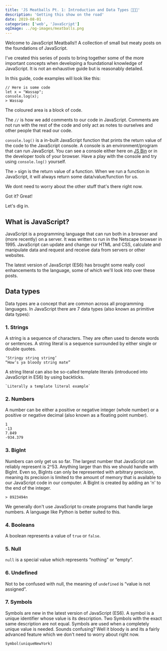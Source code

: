 ```yaml
---
title: 'JS Meatballs Pt. 1: Introduction and Data Types 🍝🍝🍝'
description: 'Getting this show on the road'
date: 2019-08-01
categories: ['web', 'JavaScript']
ogImage: ../og-images/meatballs.png
---
```


Welcome to JavaScript Meatballs!! A collection of small but meaty posts on the foundations of JavaScript.

I've created this series of posts to bring together some of the more important concepts when developing a foundational knowledge of JavaScript. It is not an exhaustive guide but is reasonably detailed. 

In this guide, code examples will look like this:

    // Here is some code
    let x = "Wassap";
    console.log(x);
    > Wassap

The coloured area is a block of code.

The `//` is how we add comments to our code in JavaScript. Comments are not run with the rest of the code and only act as notes to ourselves and other people that read our code. 

`console.log()` is a in-built JavaScript function that prints the return value of the code to the JavaScript console. A console is an environment/program that can run JavaScript. You can see a console either here on [JS Bin](https://jsbin.com/?js,console) or in the developer tools of your browser. Have a play with the console and try using `console.log()` yourself. 

The `>` sign is the return value of a function. When we run a function in JavaScript, it will always return some data/value/function for us.

We dont need to worry about the other stuff that's there right now.

Got it? Great!

Let's dig in.

## What is JavaScript?
JavaScript is a programming language that can run both in a browser and (more recently) on a server. It was written to run in the Netscape browser in 1995. JavaScript can update and change our HTML and CSS, calculate and manipulate data and request and receive data from servers or other websites. 

The latest version of JavaScript (ES6) has brought some really cool enhancements to the language, some of which we'll look into over these posts.

## Data types
Data types are a concept that are common across all programming languages. In JavaScript there are 7 data types (also known as primitive data types):

### 1. Strings

A string is a sequence of characters. They are often used to denote words or sentences. A string literal is a sequence surrounded by either single or double quotes.

    ‘Stringy string string’ 
    “How’s ya bloody string mate”

A string literal can also be so-called template literals (introduced into JavaScript in ES6) by using backticks.

    `Literally a template literal example`

### 2. Numbers

A number can be either a positive or negative integer (whole number) or a positive or negative decimal (also known as a floating point number).

    1
    -13
    7.849
    -934.379

### 3. BigInt
Numbers can only get us so far. The largest number that JavaScript can reliably represent is 2^53. Anything larger than this we should handle with BigInt. Even so, BigInts can only be represented with arbitrary precision, meaning its precision is limited to the amount of memory that is available to our JavaScript code in our computer. 
A BigInt is created by adding an 'n' to the end of the integer.

    > 8923494n

We generally don't use JavaScript to create programs that handle large numbers. A language like Python is better suited to this. 

### 4. Booleans
A boolean represents a value of `true` or `false`.

### 5. Null
`null` is a special value which represents “nothing” or “empty”.

### 6. Undefined
Not to be confused with null, the meaning of `undefined` is “value is not assigned”.

### 7. Symbols
Symbols are new in the latest version of JavaScript (ES6). A symbol is a unique identifier whose value is its description. Two Symbols with the exact same description are not equal. Symbols are used when a completely unique value is needed. 
Sounds confusing? Well it bloody is and its a fairly advanced feature which we don't need to worry about right now.

    Symbol(uniqueNewYork)


